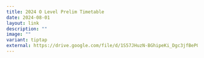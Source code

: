 ```yaml
---
title: 2024 O Level Prelim Timetable
date: 2024-08-01
layout: link
description: ""
image: ""
variant: tiptap
external: https://drive.google.com/file/d/1S57JHuzN-BGhipeKi_Dgc3jfBePQLjw-/view?usp=sharing
---
```


